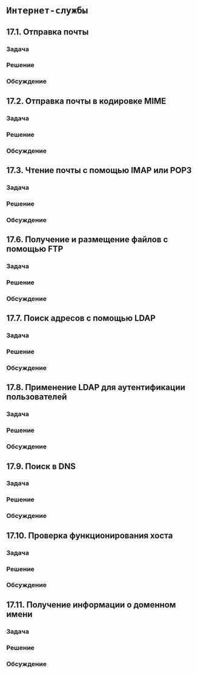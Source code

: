 # `Интернет-службы`

## 17.1. Отправка почты
### Задача
### Решение
### Обсуждение

## 17.2. Отправка почты в кодировке MIME
### Задача
### Решение
### Обсуждение

## 17.3. Чтение почты с помощью IMAP или POP3
### Задача
### Решение
### Обсуждение

## 17.6. Получение и размещение файлов с помощью FTP
### Задача
### Решение
### Обсуждение

## 17.7. Поиск адресов с помощью LDAP
### Задача
### Решение
### Обсуждение

## 17.8. Применение LDAP для аутентификации пользователей
### Задача
### Решение
### Обсуждение

## 17.9. Поиск в DNS
### Задача
### Решение
### Обсуждение

## 17.10. Проверка функционирования хоста
### Задача
### Решение
### Обсуждение

## 17.11. Получение информации о доменном имени
### Задача
### Решение
### Обсуждение

